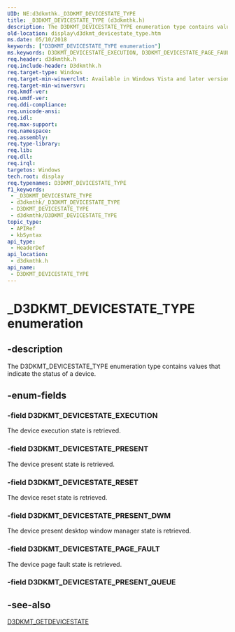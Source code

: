 ```yaml
---
UID: NE:d3dkmthk._D3DKMT_DEVICESTATE_TYPE
title: _D3DKMT_DEVICESTATE_TYPE (d3dkmthk.h)
description: The D3DKMT_DEVICESTATE_TYPE enumeration type contains values that indicate the status of a device.
old-location: display\d3dkmt_devicestate_type.htm
ms.date: 05/10/2018
keywords: ["D3DKMT_DEVICESTATE_TYPE enumeration"]
ms.keywords: D3DKMT_DEVICESTATE_EXECUTION, D3DKMT_DEVICESTATE_PAGE_FAULT, D3DKMT_DEVICESTATE_PRESENT, D3DKMT_DEVICESTATE_PRESENT_DWM, D3DKMT_DEVICESTATE_RESET, D3DKMT_DEVICESTATE_TYPE, D3DKMT_DEVICESTATE_TYPE enumeration [Display Devices], OpenGL_Structs_7446b76d-102c-4d61-bf39-ce1ca17ea036.xml, _D3DKMT_DEVICESTATE_TYPE, d3dkmthk/, d3dkmthk/D3DKMT_DEVICESTATE_EXECUTION, d3dkmthk/D3DKMT_DEVICESTATE_PAGE_FAULT, d3dkmthk/D3DKMT_DEVICESTATE_PRESENT, d3dkmthk/D3DKMT_DEVICESTATE_PRESENT_DWM, d3dkmthk/D3DKMT_DEVICESTATE_RESET, d3dkmthk/D3DKMT_DEVICESTATE_TYPE, display.d3dkmt_devicestate_type
req.header: d3dkmthk.h
req.include-header: D3dkmthk.h
req.target-type: Windows
req.target-min-winverclnt: Available in Windows Vista and later versions of the Windows operating systems.
req.target-min-winversvr: 
req.kmdf-ver: 
req.umdf-ver: 
req.ddi-compliance: 
req.unicode-ansi: 
req.idl: 
req.max-support: 
req.namespace: 
req.assembly: 
req.type-library: 
req.lib: 
req.dll: 
req.irql: 
targetos: Windows
tech.root: display
req.typenames: D3DKMT_DEVICESTATE_TYPE
f1_keywords:
 - _D3DKMT_DEVICESTATE_TYPE
 - d3dkmthk/_D3DKMT_DEVICESTATE_TYPE
 - D3DKMT_DEVICESTATE_TYPE
 - d3dkmthk/D3DKMT_DEVICESTATE_TYPE
topic_type:
 - APIRef
 - kbSyntax
api_type:
 - HeaderDef
api_location:
 - d3dkmthk.h
api_name:
 - D3DKMT_DEVICESTATE_TYPE
---
```


# _D3DKMT_DEVICESTATE_TYPE enumeration


## -description

The D3DKMT_DEVICESTATE_TYPE enumeration type contains values that indicate the status of a device.

## -enum-fields

### -field D3DKMT_DEVICESTATE_EXECUTION

The device execution state is retrieved.

### -field D3DKMT_DEVICESTATE_PRESENT

The device present state is retrieved.

### -field D3DKMT_DEVICESTATE_RESET

The device reset state is retrieved.

### -field D3DKMT_DEVICESTATE_PRESENT_DWM

The device present desktop window manager state is retrieved.

### -field D3DKMT_DEVICESTATE_PAGE_FAULT

The device page fault state is retrieved.

### -field D3DKMT_DEVICESTATE_PRESENT_QUEUE

## -see-also

<a href="/windows-hardware/drivers/ddi/d3dkmthk/ns-d3dkmthk-_d3dkmt_getdevicestate">D3DKMT_GETDEVICESTATE</a>
